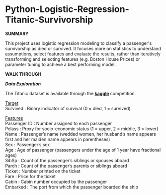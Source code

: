 # Python-Logistic-Regression-Titanic-Survivorship

**SUMMARY**

This project uses logistic regression modeling to classify a passenger's survivorship as died or survived. It focuses more on statistics to understand assumptions, select features and evaluate the results, rather than iteratively transforming and selecting features (e.g. Boston House Prices) or parameter tuning to achieve a best performing model. 



**WALK THROUGH**

**_Data Exploration_**

The Titanic dataset is available through the **[kaggle](https://www.kaggle.com/c/titanic/overview)** competition. 

<ins>Target</ins><br/>
Survived : Binary indicator of survival (0 = died, 1 = survived) <br/>

<ins>Features</ins><br/>
Passenger ID : Number assigned to each passenger <br/>
Pclass : Proxy for socio-economic status (1 = upper, 2 = middle, 3 = lower) <br/>
Name : Passenger’s name (wedded women, her husband’s name appears first and her maiden name appears in parentheses) <br/>
Sex : Passenger’s sex <br/>
Age : Age of passenger (passengers under the age of 1 year have fractional ages) <br/>
SibSp : Count of the passenger’s siblings or spouses aboard <br/>
Parch : Count of the passenger’s parents or siblings aboard <br/>
Ticket : Number printed on the ticket <br/>
Fare : Price for the ticket<br/>
Cabin : Cabin number occupied by the passenger <br/>
Embarked : The port from which the passenger boarded the ship <br/>
